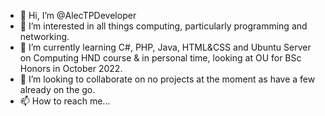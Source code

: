 - 👋 Hi, I’m @AlecTPDeveloper
- 👀 I’m interested in all things computing, particularly programming and networking.
- 🌱 I’m currently learning C#, PHP, Java, HTML&CSS and Ubuntu Server on Computing HND course & in personal time, looking at OU for BSc Honors in October 2022.
- 💞️ I’m looking to collaborate on no projects at the moment as have a few already on the go.
- 📫 How to reach me...

<!---
AlecTPDeveloper/AlecTPDeveloper is a ✨ special ✨ repository because its `README.md` (this file) appears on your GitHub profile.
You can click the Preview link to take a look at your changes.
--->
